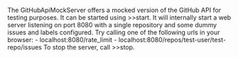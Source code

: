 The GitHubApiMockServer offers a mocked version of the GitHub API for testing purposes. It can be started using >>start. It will internally start a web server listening on port 8080 with a single repository and some dummy issues and labels configured. Try calling one of the following urls in your browser:
	- localhost:8080/rate_limit 
	- localhost:8080/repos/test-user/test-repo/issues
To stop the server, call >>stop.